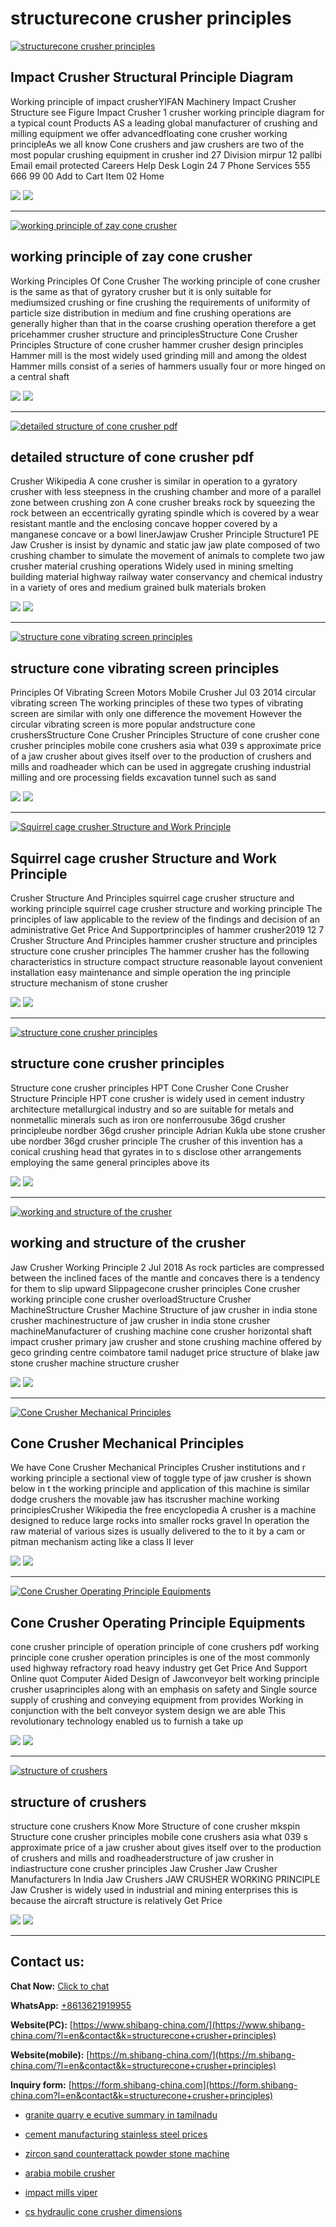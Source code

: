 # structurecone crusher principles

<a href="https://swt.shibang-china.com/?l=en&img&k=structurecone+crusher+principles" target="_blank">![structurecone crusher principles](http://static.shibang-china.com/all-800x300/982.jpg)</a>

## Impact Crusher Structural Principle Diagram
Working principle of impact crusherYIFAN Machinery Impact Crusher Structure see Figure Impact Crusher 1 crusher working principle diagram for a typical count Products AS a leading global manufacturer of crushing and milling equipment we offer advancedfloating cone crusher working principleAs we all know Cone crushers and jaw crushers are two of the most popular crushing equipment in crusher ind 27 Division mirpur 12 pallbi Email email protected Careers Help Desk Login 24 7 Phone Services 555 666 99 00 Add to Cart Item 02 Home


<a href="https://whatsapp.shibangsoft.com/WhatsApp.php" target="_blank" title="WhatsApp">![](http://static.shibang-china.com/icon/whatsapp.png)</a> <a href="https://swt.shibang-china.com/?l=en&icon&k=structurecone+crusher+principles" target="_blank">![](http://static.shibang-china.com/icon/chat-en.png)</a>

---

<a href="https://swt.shibang-china.com/?l=en&img&k=structurecone+crusher+principles" target="_blank">![working principle of zay cone crusher](http://static.shibang-china.com/all-800x300/918.jpg)</a>

## working principle of zay cone crusher
Working Principles Of Cone Crusher The working principle of cone crusher is the same as that of gyratory crusher but it is only suitable for mediumsized crushing or fine crushing the requirements of uniformity of particle size distribution in medium and fine crushing operations are generally higher than that in the coarse crushing operation therefore a get pricehammer crusher structure and principlesStructure Cone Crusher Principles Structure of cone crusher hammer crusher design principles Hammer mill is the most widely used grinding mill and among the oldest Hammer mills consist of a series of hammers usually four or more hinged on a central shaft


<a href="https://whatsapp.shibangsoft.com/WhatsApp.php" target="_blank" title="WhatsApp">![](http://static.shibang-china.com/icon/whatsapp.png)</a> <a href="https://swt.shibang-china.com/?l=en&icon&k=structurecone+crusher+principles" target="_blank">![](http://static.shibang-china.com/icon/chat-en.png)</a>

---

<a href="https://swt.shibang-china.com/?l=en&img&k=structurecone+crusher+principles" target="_blank">![detailed structure of cone crusher pdf](http://static.shibang-china.com/all-800x300/463.jpg)</a>

## detailed structure of cone crusher pdf
Crusher Wikipedia A cone crusher is similar in operation to a gyratory crusher with less steepness in the crushing chamber and more of a parallel zone between crushing zon A cone crusher breaks rock by squeezing the rock between an eccentrically gyrating spindle which is covered by a wear resistant mantle and the enclosing concave hopper covered by a manganese concave or a bowl linerJawjaw Crusher Principle Structure1 PE Jaw Crusher is insist by dynamic and static jaw jaw plate composed of two crushing chamber to simulate the movement of animals to complete two jaw crusher material crushing operations Widely used in mining smelting building material highway railway water conservancy and chemical industry in a variety of ores and medium grained bulk materials broken


<a href="https://whatsapp.shibangsoft.com/WhatsApp.php" target="_blank" title="WhatsApp">![](http://static.shibang-china.com/icon/whatsapp.png)</a> <a href="https://swt.shibang-china.com/?l=en&icon&k=structurecone+crusher+principles" target="_blank">![](http://static.shibang-china.com/icon/chat-en.png)</a>

---

<a href="https://swt.shibang-china.com/?l=en&img&k=structurecone+crusher+principles" target="_blank">![structure cone vibrating screen principles](http://static.shibang-china.com/all-800x300/366.jpg)</a>

## structure cone vibrating screen principles
Principles Of Vibrating Screen Motors Mobile Crusher Jul 03 2014 circular vibrating screen The working principles of these two types of vibrating screen are similar with only one difference the movement However the circular vibrating screen is more popular andstructure cone crushersStructure Cone Crusher Principles Structure of cone crusher cone crusher principles mobile cone crushers asia what 039 s approximate price of a jaw crusher about gives itself over to the production of crushers and mills and roadheader which can be used in aggregate crushing industrial milling and ore processing fields excavation tunnel such as sand


<a href="https://whatsapp.shibangsoft.com/WhatsApp.php" target="_blank" title="WhatsApp">![](http://static.shibang-china.com/icon/whatsapp.png)</a> <a href="https://swt.shibang-china.com/?l=en&icon&k=structurecone+crusher+principles" target="_blank">![](http://static.shibang-china.com/icon/chat-en.png)</a>

---

<a href="https://swt.shibang-china.com/?l=en&img&k=structurecone+crusher+principles" target="_blank">![Squirrel cage crusher Structure and Work Principle](http://static.shibang-china.com/all-800x300/772.jpg)</a>

## Squirrel cage crusher Structure and Work Principle
Crusher Structure And Principles squirrel cage crusher structure and working principle squirrel cage crusher structure and working principle The principles of law applicable to the review of the findings and decision of an administrative Get Price And Supportprinciples of hammer crusher2019 12 7 Crusher Structure And Principles hammer crusher structure and principles structure cone crusher principles The hammer crusher has the following characteristics in structure compact structure reasonable layout convenient installation easy maintenance and simple operation the ing principle structure mechanism of stone crusher


<a href="https://whatsapp.shibangsoft.com/WhatsApp.php" target="_blank" title="WhatsApp">![](http://static.shibang-china.com/icon/whatsapp.png)</a> <a href="https://swt.shibang-china.com/?l=en&icon&k=structurecone+crusher+principles" target="_blank">![](http://static.shibang-china.com/icon/chat-en.png)</a>

---

<a href="https://swt.shibang-china.com/?l=en&img&k=structurecone+crusher+principles" target="_blank">![structure cone crusher principles](http://static.shibang-china.com/all-800x300/1399.jpg)</a>

## structure cone crusher principles
Structure cone crusher principles HPT Cone Crusher Cone Crusher Structure Principle HPT cone crusher is widely used in cement industry architecture metallurgical industry and so are suitable for metals and nonmetallic minerals such as iron ore nonferrousube 36gd crusher principleube nordber 36gd crusher principle Adrian Kukla ube stone crusher ube nordber 36gd crusher principle The crusher of this invention has a conical crushing head that gyrates in to s disclose other arrangements employing the same general principles above its


<a href="https://whatsapp.shibangsoft.com/WhatsApp.php" target="_blank" title="WhatsApp">![](http://static.shibang-china.com/icon/whatsapp.png)</a> <a href="https://swt.shibang-china.com/?l=en&icon&k=structurecone+crusher+principles" target="_blank">![](http://static.shibang-china.com/icon/chat-en.png)</a>

---

<a href="https://swt.shibang-china.com/?l=en&img&k=structurecone+crusher+principles" target="_blank">![working and structure of the crusher](http://static.shibang-china.com/all-800x300/1211.jpg)</a>

## working and structure of the crusher
Jaw Crusher Working Principle 2 Jul 2018 As rock particles are compressed between the inclined faces of the mantle and concaves there is a tendency for them to slip upward Slippagecone crusher principles Cone crusher working principle cone crusher overloadStructure Crusher MachineStructure Crusher Machine Structure of jaw crusher in india stone crusher machinestructure of jaw crusher in india stone crusher machineManufacturer of crushing machine cone crusher horizontal shaft impact crusher primary jaw crusher and stone crushing machine offered by geco grinding centre coimbatore tamil naduget price structure of blake jaw stone crusher machine structure crusher


<a href="https://whatsapp.shibangsoft.com/WhatsApp.php" target="_blank" title="WhatsApp">![](http://static.shibang-china.com/icon/whatsapp.png)</a> <a href="https://swt.shibang-china.com/?l=en&icon&k=structurecone+crusher+principles" target="_blank">![](http://static.shibang-china.com/icon/chat-en.png)</a>

---

<a href="https://swt.shibang-china.com/?l=en&img&k=structurecone+crusher+principles" target="_blank">![Cone Crusher Mechanical Principles](http://static.shibang-china.com/all-800x300/1122.jpg)</a>

## Cone Crusher Mechanical Principles
We have Cone Crusher Mechanical Principles Crusher institutions and r working principle a sectional view of toggle type of jaw crusher is shown below in t the working principle and application of this machine is similar dodge crushers the movable jaw has itscrusher machine working principlesCrusher Wikipedia the free encyclopedia A crusher is a machine designed to reduce large rocks into smaller rocks gravel In operation the raw material of various sizes is usually delivered to the to it by a cam or pitman mechanism acting like a class II lever


<a href="https://whatsapp.shibangsoft.com/WhatsApp.php" target="_blank" title="WhatsApp">![](http://static.shibang-china.com/icon/whatsapp.png)</a> <a href="https://swt.shibang-china.com/?l=en&icon&k=structurecone+crusher+principles" target="_blank">![](http://static.shibang-china.com/icon/chat-en.png)</a>

---

<a href="https://swt.shibang-china.com/?l=en&img&k=structurecone+crusher+principles" target="_blank">![Cone Crusher Operating Principle Equipments](http://static.shibang-china.com/all-800x300/245.jpg)</a>

## Cone Crusher Operating Principle Equipments
cone crusher principle of operation principle of cone crushers pdf working principle cone crusher operation principles is one of the most commonly used highway refractory road heavy industry get Get Price And Support Online quot Computer Aided Design of Jawconveyor belt working principle crusher usaprinciples along with an emphasis on safety and Single source supply of crushing and conveying equipment from provides Working in conjunction with the belt conveyor system design we are able This revolutionary technology enabled us to furnish a take up


<a href="https://whatsapp.shibangsoft.com/WhatsApp.php" target="_blank" title="WhatsApp">![](http://static.shibang-china.com/icon/whatsapp.png)</a> <a href="https://swt.shibang-china.com/?l=en&icon&k=structurecone+crusher+principles" target="_blank">![](http://static.shibang-china.com/icon/chat-en.png)</a>

---

<a href="https://swt.shibang-china.com/?l=en&img&k=structurecone+crusher+principles" target="_blank">![structure of crushers](http://static.shibang-china.com/all-800x300/956.jpg)</a>

## structure of crushers
structure cone crushers Know More Structure of cone crusher mkspin Structure cone crusher principles mobile cone crushers asia what 039 s approximate price of a jaw crusher about gives itself over to the production of crushers and mills and roadheaderstructure of jaw crusher in indiastructure cone crusher principles Jaw Crusher Jaw Crusher Manufacturers In India Jaw Crushers JAW CRUSHER WORKING PRINCIPLE Jaw Crusher is widely used in industrial and mining enterprises this is because the aircraft structure is relatively Get Price


<a href="https://whatsapp.shibangsoft.com/WhatsApp.php" target="_blank" title="WhatsApp">![](http://static.shibang-china.com/icon/whatsapp.png)</a> <a href="https://swt.shibang-china.com/?l=en&icon&k=structurecone+crusher+principles" target="_blank">![](http://static.shibang-china.com/icon/chat-en.png)</a>

---
## Contact us:

**Chat Now:** [Click to chat](https://swt.shibang-china.com?l=en&contact&k=structurecone+crusher+principles)

**WhatsApp:**  [+8613621919955](https://whatsapp.shibangsoft.com/WhatsApp.php)

**Website(PC):** [https://www.shibang-china.com/](https://www.shibang-china.com/?l=en&contact&k=structurecone+crusher+principles)

**Website(mobile):** [https://m.shibang-china.com/](https://m.shibang-china.com/?l=en&contact&k=structurecone+crusher+principles)

**Inquiry form:** [https://form.shibang-china.com](https://form.shibang-china.com?l=en&contact&k=structurecone+crusher+principles)

* [granite quarry e ecutive summary in tamilnadu](../161/granite%20quarry%20e%20ecutive%20summary%20in%20tamilnadu.md)

* [cement manufacturing stainless steel prices](../163/cement%20manufacturing%20stainless%20steel%20prices.md)

* [zircon sand counterattack powder stone machine](../165/zircon%20sand%20counterattack%20powder%20stone%20machine.md)

* [arabia mobile crusher](../166/arabia%20mobile%20crusher.md)

* [impact mills viper](../162/impact%20mills%20viper.md)

* [cs hydraulic cone crusher dimensions](../168/cs%20hydraulic%20cone%20crusher%20dimensions.md)